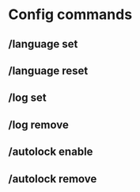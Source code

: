 # Config commands

## /language set

## /language reset

## /log set

## /log remove

## /autolock enable

## /autolock remove
